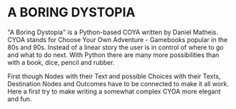 A BORING DYSTOPIA
=================
"A Boring Dystopia" is a Python-based COYA written by Daniel Matheis.
CYOA stands for Choose Your Own Adventure - Gamebooks popular in the 80s and 90s.
Instead of a linear story the user is in control of where to go and what to do next.
With Python there are many more possibilities than with a book, dice, pencil and rubber.

First though Nodes with their Text and possible Choices with their Texts, Destination Nodes and Outcomes have to be connected to make it all work. Here a first try to make writing a somewhat complex CYOA more elegant and fun.
